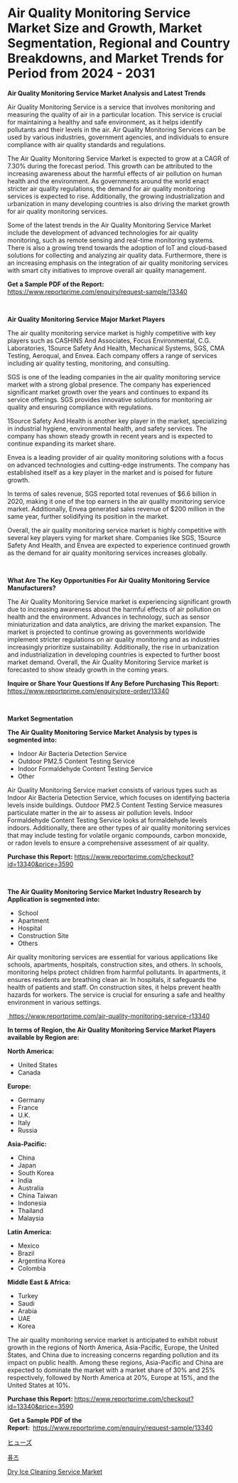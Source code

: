 <p><h1>Air Quality Monitoring Service Market Size and Growth, Market Segmentation, Regional and Country Breakdowns, and Market Trends for Period from 2024 -  2031</h1></p><p><strong>Air Quality Monitoring Service Market Analysis and Latest Trends</strong></p>
<p><p>Air Quality Monitoring Service is a service that involves monitoring and measuring the quality of air in a particular location. This service is crucial for maintaining a healthy and safe environment, as it helps identify pollutants and their levels in the air. Air Quality Monitoring Services can be used by various industries, government agencies, and individuals to ensure compliance with air quality standards and regulations.</p><p>The Air Quality Monitoring Service Market is expected to grow at a CAGR of 7.30% during the forecast period. This growth can be attributed to the increasing awareness about the harmful effects of air pollution on human health and the environment. As governments around the world enact stricter air quality regulations, the demand for air quality monitoring services is expected to rise. Additionally, the growing industrialization and urbanization in many developing countries is also driving the market growth for air quality monitoring services.</p><p>Some of the latest trends in the Air Quality Monitoring Service Market include the development of advanced technologies for air quality monitoring, such as remote sensing and real-time monitoring systems. There is also a growing trend towards the adoption of IoT and cloud-based solutions for collecting and analyzing air quality data. Furthermore, there is an increasing emphasis on the integration of air quality monitoring services with smart city initiatives to improve overall air quality management.</p></p>
<p><strong>Get a Sample PDF of the Report:&nbsp;</strong> <a href="https://www.reportprime.com/enquiry/request-sample/13340">https://www.reportprime.com/enquiry/request-sample/13340</a></p>
<p>&nbsp;</p>
<p><strong>Air Quality Monitoring Service Major Market Players</strong></p>
<p><p>The air quality monitoring service market is highly competitive with key players such as CASHINS And Associates, Focus Environmental, C.G. Laboratories, 1Source Safety And Health, Mechanical Systems, SGS, CMA Testing, Aeroqual, and Envea. Each company offers a range of services including air quality testing, monitoring, and consulting.</p><p>SGS is one of the leading companies in the air quality monitoring service market with a strong global presence. The company has experienced significant market growth over the years and continues to expand its service offerings. SGS provides innovative solutions for monitoring air quality and ensuring compliance with regulations.</p><p>1Source Safety And Health is another key player in the market, specializing in industrial hygiene, environmental health, and safety services. The company has shown steady growth in recent years and is expected to continue expanding its market share.</p><p>Envea is a leading provider of air quality monitoring solutions with a focus on advanced technologies and cutting-edge instruments. The company has established itself as a key player in the market and is poised for future growth.</p><p>In terms of sales revenue, SGS reported total revenues of $6.6 billion in 2020, making it one of the top earners in the air quality monitoring service market. Additionally, Envea generated sales revenue of $200 million in the same year, further solidifying its position in the market.</p><p>Overall, the air quality monitoring service market is highly competitive with several key players vying for market share. Companies like SGS, 1Source Safety And Health, and Envea are expected to experience continued growth as the demand for air quality monitoring services increases globally.</p></p>
<p>&nbsp;</p>
<p><strong>What Are The Key Opportunities For Air Quality Monitoring Service Manufacturers?</strong></p>
<p><p>The Air Quality Monitoring Service market is experiencing significant growth due to increasing awareness about the harmful effects of air pollution on health and the environment. Advances in technology, such as sensor miniaturization and data analytics, are driving the market expansion. The market is projected to continue growing as governments worldwide implement stricter regulations on air quality monitoring and as industries increasingly prioritize sustainability. Additionally, the rise in urbanization and industrialization in developing countries is expected to further boost market demand. Overall, the Air Quality Monitoring Service market is forecasted to show steady growth in the coming years.</p></p>
<p><strong>Inquire or Share Your Questions If Any Before Purchasing This Report:</strong> <a href="https://www.reportprime.com/enquiry/pre-order/13340">https://www.reportprime.com/enquiry/pre-order/13340</a></p>
<p>&nbsp;</p>
<p><strong>Market Segmentation</strong></p>
<p><strong>The Air Quality Monitoring Service Market Analysis by types is segmented into:</strong></p>
<p><ul><li>Indoor Air Bacteria Detection Service</li><li>Outdoor PM2.5 Content Testing Service</li><li>Indoor Formaldehyde Content Testing Service</li><li>Other</li></ul></p>
<p><p>Air Quality Monitoring Service market consists of various types such as Indoor Air Bacteria Detection Service, which focuses on identifying bacteria levels inside buildings. Outdoor PM2.5 Content Testing Service measures particulate matter in the air to assess air pollution levels. Indoor Formaldehyde Content Testing Service looks at formaldehyde levels indoors. Additionally, there are other types of air quality monitoring services that may include testing for volatile organic compounds, carbon monoxide, or radon levels to ensure a comprehensive assessment of air quality.</p></p>
<p><strong>Purchase this Report:&nbsp;</strong><a href="https://www.reportprime.com/checkout?id=13340&price=3590">https://www.reportprime.com/checkout?id=13340&price=3590</a></p>
<p>&nbsp;</p>
<p><strong>The Air Quality Monitoring Service Market Industry Research by Application is segmented into:</strong></p>
<p><ul><li>School</li><li>Apartment</li><li>Hospital</li><li>Construction Site</li><li>Others</li></ul></p>
<p><p>Air quality monitoring services are essential for various applications like schools, apartments, hospitals, construction sites, and others. In schools, monitoring helps protect children from harmful pollutants. In apartments, it ensures residents are breathing clean air. In hospitals, it safeguards the health of patients and staff. On construction sites, it helps prevent health hazards for workers. The service is crucial for ensuring a safe and healthy environment in various settings.</p></p>
<p><a href="https://www.reportprime.com/air-quality-monitoring-service-r13340">&nbsp;https://www.reportprime.com/air-quality-monitoring-service-r13340</a></p>
<p><strong>In terms of Region, the Air Quality Monitoring Service Market Players available by Region are:</strong></p>
<p>
    <p> <strong> North America: </strong>
        <ul>
            <li>United States</li>
            <li>Canada</li>
        </ul>
        </p> 
    <p> <strong> Europe: </strong>
        <ul>
            <li>Germany</li>
            <li>France</li>
            <li>U.K.</li>
            <li>Italy</li>
            <li>Russia</li>
        </ul>
        </p> 
    <p> <strong> Asia-Pacific: </strong>
        <ul>
            <li>China</li>
            <li>Japan</li>
            <li>South Korea</li>
            <li>India</li>
            <li>Australia</li>
            <li>China Taiwan</li>
            <li>Indonesia</li>
            <li>Thailand</li>
            <li>Malaysia</li>
        </ul>
        </p> 
    <p> <strong> Latin America: </strong>
        <ul>
            <li>Mexico</li>
            <li>Brazil</li>
            <li>Argentina Korea</li>
            <li>Colombia</li>
        </ul>
        </p> 
    <p> <strong> Middle East & Africa: </strong>
        <ul>
            <li>Turkey</li>
            <li>Saudi</li>
            <li>Arabia</li>
            <li>UAE</li>
            <li>Korea</li>
        </ul>
    </p>
    </p>
<p><p>The air quality monitoring service market is anticipated to exhibit robust growth in the regions of North America, Asia-Pacific, Europe, the United States, and China due to increasing concerns regarding pollution and its impact on public health. Among these regions, Asia-Pacific and China are expected to dominate the market with a market share of 30% and 25% respectively, followed by North America at 20%, Europe at 15%, and the United States at 10%.</p></p>
<p><strong>Purchase this Report: </strong><a href="https://www.reportprime.com/checkout?id=13340&price=3590">https://www.reportprime.com/checkout?id=13340&price=3590</a></p>
<p>&nbsp;<strong>Get a Sample PDF of the Report:&nbsp;&nbsp;</strong><a href="https://www.reportprime.com/enquiry/request-sample/13340">https://www.reportprime.com/enquiry/request-sample/13340</a></p>
<p><strong></strong></p>
<p><p><a href="https://github.com/oafhukehf4709715/Market-Research-Report-List-1/blob/main/300875336158.md">ヒューズ</a></p><p><a href="https://github.com/plelbej847484502/Market-Research-Report-List-1/blob/main/765576936153.md">퓨즈</a></p><p><a href="https://github.com/WillieWoodard/Market-Research-Report-List-4/blob/main/dry-ice-cleaning-service-market.md">Dry Ice Cleaning Service Market</a></p></p>